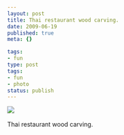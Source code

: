```yaml
---
layout: post
title: Thai restaurant wood carving.
date: 2009-06-19
published: true
meta: {}

tags:
- fun
type: post
tags:
- fun
- photo
status: publish
---
```

![](http://media.eick.us/2011/05/4Lbi8pbnEox11mmb2pnSGgL5o1_5001.jpg)<br /><br />Thai restaurant wood carving.
